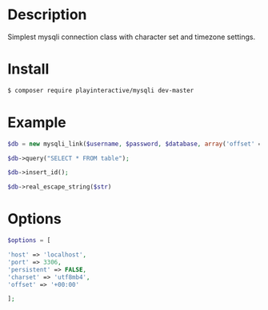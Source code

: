 # Description
Simplest mysqli connection class with character set and timezone settings.

# Install
```bash
$ composer require playinteractive/mysqli dev-master
```

# Example
```php
$db = new mysqli_link($username, $password, $database, array('offset' => date('P')));

$db->query("SELECT * FROM table");

$db->insert_id();

$db->real_escape_string($str)
```
# Options
```php
$options = [

'host' => 'localhost', 
'port' => 3306, 
'persistent' => FALSE, 
'charset' => 'utf8mb4', 
'offset' => '+00:00'

];
```

